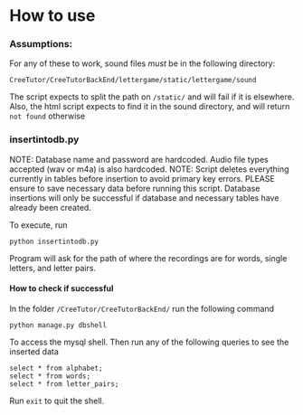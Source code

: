 # How to use

### Assumptions:
  For any of these to work, sound files *must* be in the following directory:
    
    CreeTutor/CreeTutorBackEnd/lettergame/static/lettergame/sound
  
  The script expects to split the path on `/static/` and will fail if it is elsewhere.
  Also, the html script expects to find it in the sound directory, and will return `not found`
  otherwise


### insertintodb.py
  NOTE: Database name and password are hardcoded. Audio file types accepted (wav or m4a) is also hardcoded.
  NOTE: Script deletes everything currently in tables before insertion to avoid primary key errors. PLEASE ensure
  to save necessary data before running this script.
  Database insertions will only be successful if database and necessary tables have already been created.
  
  To execute, run
  
    python insertintodb.py
  
  Program will ask for the path of where the recordings are for words, single letters, and letter pairs.

#### How to check if successful
 
 In the folder `/CreeTutor/CreeTutorBackEnd/` run the following command
 
    python manage.py dbshell
  
  To access the mysql shell. Then run any of the following queries to see the inserted data
  
    select * from alphabet;
    select * from words;
    select * from letter_pairs;
  
  Run
    `exit`
  to quit the shell.
